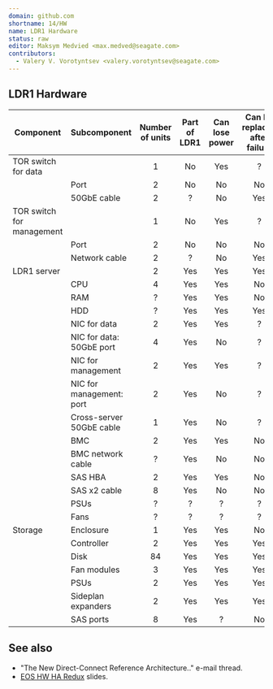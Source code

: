 ```yaml
---
domain: github.com
shortname: 14/HW
name: LDR1 Hardware
status: raw
editor: Maksym Medvied <max.medved@seagate.com>
contributors:
  - Valery V. Vorotyntsev <valery.vorotyntsev@seagate.com>
---
```


## LDR1 Hardware

| Component | Subcomponent | Number of units | Part of LDR1 | Can lose power | Can be replaced after failure | SSPL Monitors | Is FRU? |
| --------- | ------------ | :-------------: | :---------: | :------------: | :---------------------------: | :-----------: | :-----: |
| TOR switch for data | | 1 | No | Yes | ? | No | ? |
| | Port | 2 | No | No | No | No | ? |
| | 50GbE cable | 2 | ? | No | Yes | No | ? |
| TOR switch for management | | 1 | No | Yes | ? | No | ? |
| | Port | 2 | No | No | No | No | ? |
| | Network cable | 2 | ? | No | Yes | No | ? |
| LDR1 server | | 2 | Yes | Yes | Yes | No | ? |
| | CPU | 4 | Yes | Yes | No | No | No |
| | RAM | ? | Yes | Yes | No | No | No |
| | HDD | ? | Yes | Yes | Yes | ? | ? |
| | NIC for data | 2 | Yes | Yes | ? | No | No |
| | NIC for data: 50GbE port | 4 | Yes | No | ? | No | ? |
| | NIC for management | 2 | Yes | Yes | ? | No | No |
| | NIC for management: port | 2 | Yes | No | ? | No | ? |
| | Cross-server 50GbE cable | 1 | Yes | No | ? | ? | ? |
| | BMC | 2 | Yes | Yes | No | No | ? |
| | BMC network cable | ? | Yes | No | No | No | ? |
| | SAS HBA | 2 | Yes | Yes | No | No | No |
| | SAS x2 cable | 8 | Yes | No | No | No | ? |
| | PSUs | ? | ? | ? | ? | ? | ? |
| | Fans | ? | ? | ? | ? | ? | ? |
| Storage | Enclosure | 1 | Yes | Yes | No | Yes | ? |
| | Controller | 2 | Yes | Yes | Yes | Yes | ? |
| | Disk | 84 | Yes | Yes | Yes | Yes | ? |
| | Fan modules | 3 | Yes | Yes | Yes | Yes | ? |
| | PSUs | 2 | Yes | Yes | Yes | Yes | ? |
| | Sideplan expanders | 2 | Yes | Yes | Yes | Yes | ? |
| | SAS ports | 8 | Yes | ? | No | No | ? |

## See also

* "The New Direct-Connect Reference Architecture.." e-mail thread.
* [EOS HW HA Redux](https://seagatetechnology-my.sharepoint.com/:p:/g/personal/scott_hoot_seagate_com/EeznBp0URmRGjDI5fGQHtPYBtskEjjLHQPAEzjQdL-Fyag?e=kC2RHv) slides.
